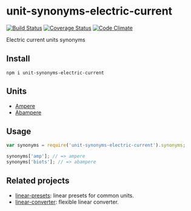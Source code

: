 # unit-synonyms-electric-current

[![Build Status](https://travis-ci.org/javiercejudo/unit-synonyms-electric-current.svg)](https://travis-ci.org/javiercejudo/unit-synonyms-electric-current)
[![Coverage Status](https://coveralls.io/repos/javiercejudo/unit-synonyms-electric-current/badge.svg?branch=master)](https://coveralls.io/r/javiercejudo/unit-synonyms-electric-current?branch=master)
[![Code Climate](https://codeclimate.com/github/javiercejudo/unit-synonyms-electric-current/badges/gpa.svg)](https://codeclimate.com/github/javiercejudo/unit-synonyms-electric-current)

Electric current units synonyms

## Install

    npm i unit-synonyms-electric-current

## Units

- [Ampere](https://en.wikipedia.org/wiki/Ampere)
- [Abampere](https://en.wikipedia.org/wiki/Abampere)

## Usage

```js
var synonyms = require('unit-synonyms-electric-current').synonyms;

synonyms['amp']; // => ampere
synonyms['biots']; // => abampere
```

## Related projects

- [linear-presets](https://github.com/javiercejudo/linear-presets): linear presets for common units.
- [linear-converter](https://github.com/javiercejudo/linear-converter): flexible linear converter.
